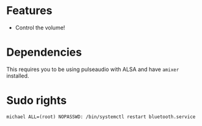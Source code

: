 
# Features

 - Control the volume!

# Dependencies

This requires you to be using pulseaudio with ALSA and have `amixer` installed.

# Sudo rights

```
michael ALL=(root) NOPASSWD: /bin/systemctl restart bluetooth.service
```
